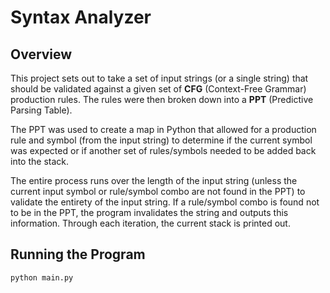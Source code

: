 # Syntax Analyzer

## Overview

This project sets out to take a set of input strings (or a single string) that should be validated against a given
set of **CFG** (Context-Free Grammar) production rules.
The rules were then broken down into a **PPT** (Predictive Parsing Table).

The PPT was used to create a map in Python that allowed for a production rule and symbol (from the input string) to
determine if the current symbol was expected or if another set of rules/symbols needed to be added back into the stack.

The entire process runs over the length of the input string (unless the current input symbol or rule/symbol combo are
not found in the PPT) to validate the entirety of the input string. If a rule/symbol combo is found not to be in the
PPT, the program invalidates the string and outputs this information. Through each iteration, the current stack is
printed out.

## Running the Program

`python main.py`
